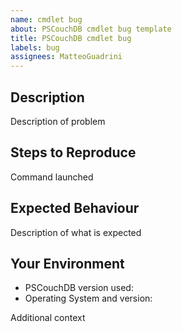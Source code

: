 ```yaml
---
name: cmdlet bug
about: PSCouchDB cmdlet bug template
title: PSCouchDB cmdlet bug
labels: bug
assignees: MatteoGuadrini
---
```


## Description

Description of problem

## Steps to Reproduce

Command launched

## Expected Behaviour

Description of what is expected

## Your Environment

* PSCouchDB version used:
* Operating System and version:

Additional context